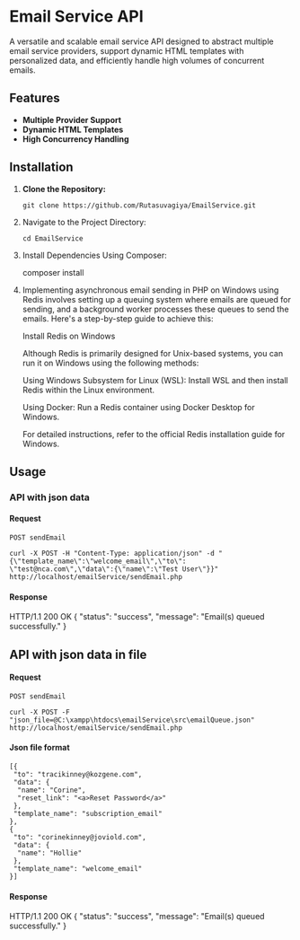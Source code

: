 # Email Service API

A versatile and scalable email service API designed to abstract multiple email service providers, support dynamic HTML templates with personalized data, and efficiently handle high volumes of concurrent emails.

## Features

- **Multiple Provider Support** 
- **Dynamic HTML Templates** 
- **High Concurrency Handling** 


## Installation

1. **Clone the Repository:**

    `git clone https://github.com/Rutasuvagiya/EmailService.git`

2. Navigate to the Project Directory:

    `cd EmailService`

3. Install Dependencies Using Composer:

    composer install

4. Implementing asynchronous email sending in PHP on Windows using Redis involves setting up a queuing system where emails are queued for sending, and a background worker processes these queues to send the emails. Here's a step-by-step guide to achieve this:

    Install Redis on Windows

    Although Redis is primarily designed for Unix-based systems, you can run it on Windows using the following methods:

    Using Windows Subsystem for Linux (WSL): Install WSL and then install Redis within the Linux environment.

    Using Docker: Run a Redis container using Docker Desktop for Windows.

    For detailed instructions, refer to the official Redis installation guide for Windows.



## Usage

### API with json data

#### Request

`POST sendEmail`

    curl -X POST -H "Content-Type: application/json" -d "{\"template_name\":\"welcome_email\",\"to\": \"test@nca.com\",\"data\":{\"name\":\"Test User\"}}" http://localhost/emailService/sendEmail.php

#### Response
HTTP/1.1 200 OK
      {
        "status": "success",
        "message": "Email(s) queued successfully."
      }

## API with json data in file

#### Request

`POST sendEmail`

    curl -X POST -F "json_file=@C:\xampp\htdocs\emailService\src\emailQueue.json" http://localhost/emailService/sendEmail.php

#### Json file format
    [{
     "to": "tracikinney@kozgene.com",
     "data": {
      "name": "Corine",
      "reset_link": "<a>Reset Password</a>"
     },
     "template_name": "subscription_email"
    },
    {
     "to": "corinekinney@joviold.com",
     "data": {
      "name": "Hollie"
     },
     "template_name": "welcome_email"
    }]

#### Response
HTTP/1.1 200 OK
      {
        "status": "success",
        "message": "Email(s) queued successfully."
      }

